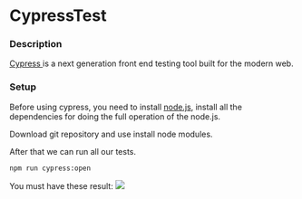 # CypressTest
### Description
[Cypress ](https://www.cypress.io/) is a next generation front end testing tool built for the modern web. 

### Setup
Before using cypress, you need to install [node.js](https://nodejs.org/en/), install all the dependencies for doing the full operation of the node.js.

Download git repository and use install node modules.

After that we can run all our tests.
```console
npm run cypress:open 
```
You must have these result:
![](https://diankavoy19.github.io/TestRail-Homework/picture/Sypress.png)
